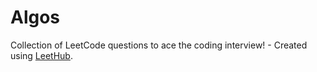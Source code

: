 # Algos
Collection of LeetCode questions to ace the coding interview! - Created using [LeetHub](https://github.com/QasimWani/LeetHub).
